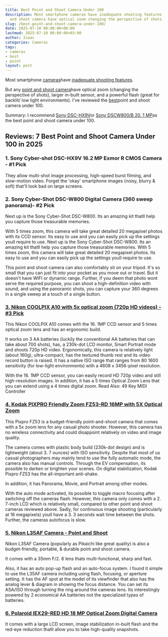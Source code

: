 ```yaml
---
title: Best Point and Shoot Camera Under 100
description: Most smartphone cameras have inadequate shooting features . But any point
  and shoot camera have optical zoom changing the perspective of shots, larger...
slug: /best-point-and-shoot-camera-under-100/
date: 2025-07-10 00:00:00+00:00
lastmod: 2025-07-10 00:00:00+03:00
author: Isaac
categories: Cameras
tags:
- cameras
- best
- point
layout: post
---
```

Most smartphone [cameras](https://pestpolicy.com/best-compact-cameras-under-300/)have [inadequate shooting features](https://www.cnet.com/news/10-ways-a-point-and-shoot-camera-beats-your-phones/).

But any [point and shoot camera](https://en.wikipedia.org/wiki/Point-and-shoot_camera)have optical zoom (changing the perspective of shots), larger in-built sensor, and a powerful flash (great for backlit/ low light environments). I've reviewed the [best](https://pestpolicy.com/best-drones-for-still-photography/)point and shoot camera under 100.

Summary: I recommend [Sony DSC-HX9V](https://www.amazon.com/dp/B004HYFX0C/?tag=p-policy-20)or [Sony DSCW800/B 20. 1 MP](https://www.amazon.com/dp/B00I8BIBCW/?tag=p-policy-20)as the best point and shoot camera under 100.

##  Reviews: 7 Best Point and Shoot Camera Under 100 in 2025

###  **1. Sony Cyber-shot DSC-HX9V 16.2 MP Exmor R CMOS Camera - #1 Pick**

They allow multi-shot image processing, high-speed burst filming, and slow-motion video. Forget the 'okay' smartphone images (noisy, blurry & soft) that'll look bad on large screens.

###  **2. Sony Cyber-Shot DSC-W800 Digital Camera (360 sweep panorama)- #2 Pick**

Next up is the Sony Cyber-Shot DSC-W800. Its an amazing kit thatll help you capture those treasurable memories.

With 5 times zoom, this camera will take great detailed 20 megapixel photos with its CCD sensor. Its easy to use and you can easily pick up the settings youll require to use. Next up is the Sony Cyber-Shot DSC-W800. Its an amazing kit thatll help you capture those treasurable memories. With 5 times zoom, this camera will take great detailed 20 megapixel photos. Its easy to use and you can easily pick up the settings youll require to use.

This point and shoot camera can also comfortably sit on your tripod. It's so small that you can just fit into your pocket as you move out or travel. But it doesn't have WIFI or dynamic range. Further, if you deem that photo wont serve the required purpose, you can shoot a high-definition video with sound, and using the panoramic shots, you can capture your 360 degrees in a single sweep at a touch of a single button.

###  [3. Nikon COOLPIX A10 with 5x optical zoom (720p HD videos) - #3 Pick](https://www.amazon.com/dp/B01MRCWQRM/?tag=p-policy-20)

This Nikon COOLPIX A10 comes with the 16. 1MP CCD sensor and 5 times optical zoom lens and has an ergonomic build.

It works on 3 AA batteries (luckily the conventional AA batteries that can take about 700 shots), has, a 230k-dot LCD monitor, Smart Portrait mode and shoots 720p HD video. Ergonomically, this camera is relatively light (about 160g), ultra-compact, has the textured thumb rest and its video record button is raised. It has a native ISO range that ranges from 80 1600 sensitivity (for low-light environments) with a 4608 x 3456-pixel resolution.

With the 16. 1MP CCD sensor, you can easily record HD 720p video and still high-resolution images. In addition, it has a 5 times Optical Zoom Lens that you can extend using a 4 times digital zoom. Read Also: 49 Key MIDI Controller

###  [4. Kodak PIXPRO Friendly Zoom FZ53-RD 16MP with 5X Optical Zoom](https://www.amazon.com/dp/B019XLL4F6/?tag=p-policy-20)

This Pixpro FZ53 is a budget-friendly point-and-shoot camera that comes with a 5x zoom lens for any casual photo shooter. However, this camera has no wireless connectivity and could disappoint relatively on video and image quality.

The camera comes with plastic body build (230k-dot design) and is lightweight (about 3. 7 ounces) with ISO sensitivity. Despite that most of us casual photographers may mainly tend to use the fully automatic mode, the camera also has manual controls. Through the EV compensation, its possible to darken or brighten your scenes. On digital stabilization, Kodak Pixpro FZ53 has the all-important anti-shake.

In addition, it has Panorama, Movie, and Portrait among other modes.

With the auto mode activated, its possible to toggle macro focusing after switching off the cameras flash. However, this camera only comes with a 2. 7-inch LCD which is relatively small, compared to other point and shoot cameras reviewed above. Sadly, for continuous image shooting (particularly at 16 megapixels) youll have a 3. 3 seconds wait time between the shots. Further, the cameras autofocus is slow.

###  [5. Nikon L35AF Camera - Point and Shoot](https://www.amazon.com/dp/B00YM6HJSY/?tag=p-policy-20)

Nikon L35AF Camera (popularly as Pikaichi like great quality) is also a budget-friendly, portable, & durable point and shoot camera.

It comes with a 35mm F/2. 8 lens thats multi-functional, sharp and fast.

Also, it has an auto pop-up flash and an auto-focus system. I found it simple to use the L35AF camera including using flash, focusing, or aperture setting. It has the AF spot at the model of its viewfinder that also has the analog lever & diagram in showing the focus distance. You can set its ASA/ISO through turning the ring around the cameras lens. Its interestingly powered by 2 economical AA batteries not the specialized types of batteries.

###  [6. Polaroid IEX29-RED HD 18 MP Optical Zoom Digital Camera](https://www.amazon.com/dp/B0177QDN5I/?tag=p-policy-20)

It comes with a large LCD screen, image stabilization in-built flash and the red-eye reduction thatll allow you to take high-quality snapshots.